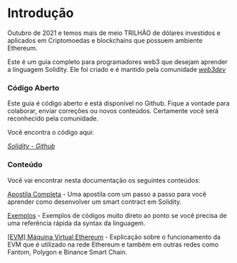 
# Introdução

  Outubro de 2021 e temos mais de meio TRILHÃO de dólares investidos e aplicados
  em Criptomoedas e blockchains que possuem ambiente Ethereum.

Este é um guia completo para programadores web3 que desejam aprender a linguagem Solidity. Ele foi criado e é mantido pela comunidade [_web3dev_](https://www.web3dev.com.br)

### Código Aberto

Este guia é código aberto e está disponível no Github. Fique a vontade para colaborar, enviar correções ou novos conteúdos. Certamente você será reconhecido pela comunidade.

Você encontra o código aqui:

[_Solidity - Github_](https://github.com/w3b3d3v/gitbook-solidity)

### Conteúdo

Você vai encontrar nesta documentação os seguintes conteúdos:

[Apostila Completa](https://solidity.w3d.community/apostila/) - Uma apostila com um passo a passo para você aprender como desenvolver um smart contract em Solidity.

[Exemplos](exemplos/linguagem-v0.8.20/) - Exemplos de códigos muito direto ao ponto se você precisa de uma referência rápida da syntax da linguagem.

[\[EVM\] Máquina Virtual Ethereum](broken-reference) - Explicação sobre o funcionamento da EVM que é utilizado na rede Ethereum e também em outras redes como Fantom, Polygon e Binance Smart Chain.
